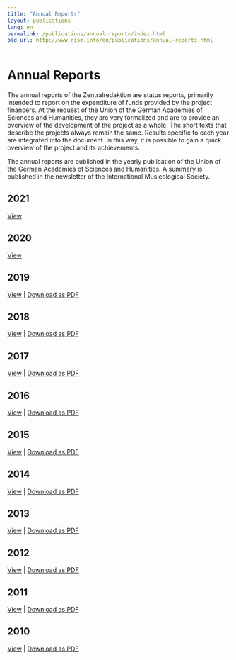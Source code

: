 ```yaml
---
title: "Annual Reports"
layout: publications
lang: en
permalink: /publications/annual-reports/index.html
old_url: http://www.rism.info/en/publications/annual-reports.html
---
```


# Annual Reports

The annual reports of the Zentralredaktion are status reports, primarily intended to report on the expenditure of funds provided by the project financers. At the request of the Union of the German Academies of Sciences and Humanities, they are very formalized and are to provide an overview of the development of the project as a whole. The short texts that describe the projects always remain the same. Results specific to each year are integrated into the document. In this way, it is possible to gain a quick overview of the project and its achievements.

The annual reports are published in the yearly publication of the Union of the German Academies of Sciences and Humanities. A summary is published in the newsletter of the International Musicological Society.

## 2021

[View](/publications/annual-reports/2021.html)

## 2020

[View](/publications/annual-reports/2020.html)

## 2019

[View](/publications/annual-reports/2019.html) \| [Download as PDF](/resources-old-website/user_upload/RISM-Jahresbericht-19_EN.pdf)

## 2018

[View](/publications/annual-reports/2018.html) \| [Download as PDF](/resources-old-website/community-content/Zentralredaktion/Jahresberichte/RISM-Jahresbericht-18_EN.pdf)

## 2017

[View](/publications/annual-reports/2017.html) \| [Download as PDF](/resources-old-website/Jahresbericht2017_EN.pdf)

## 2016

[View](/publications/annual-reports/2016.html) \| [Download as PDF](/resources-old-website/Jahresbericht_EN_2016.pdf)

## 2015

[View](/publications/annual-reports/2015.html) \| [Download as PDF](/resources-old-website/Jahresbericht_EN_2015.pdf)

## 2014

[View](/publications/annual-reports/2014.html) \| [Download as PDF](/resources-old-website/community-content/Zentralredaktion/Annual_Report_2014.pdf)

## 2013

[View](/publications/annual-reports/2013.html) \| [Download as PDF](/resources-old-website/community-content/Zentralredaktion/Jahresbericht_EN_web_2013.pdf)

## 2012

[View](/publications/annual-reports/2012.html) \| [Download as PDF](/resources-old-website/community-content/Zentralredaktion/JahresberichtEnglisch.pdf)

## 2011

[View](/publications/annual-reports/2011.html) \| [Download as PDF](/resources-old-website/community-content/Zentralredaktion/Jahresbericht%202011%20englisch_01.pdf)

## 2010

[View](/publications/annual-reports/2010.html) \| [Download as PDF](/resources-old-website/community-content/Zentralredaktion/JahresberichtEnglisch%202010.pdf)

